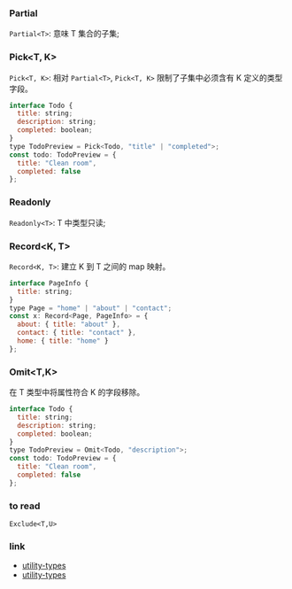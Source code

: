 ### Partial<T>

`Partial<T>`: 意味 T 集合的子集;

### Pick<T, K>

`Pick<T, K>`: 相对 `Partial<T>`, `Pick<T, K>` 限制了子集中必须含有 K 定义的类型字段。

```js
interface Todo {
  title: string;
  description: string;
  completed: boolean;
}
type TodoPreview = Pick<Todo, "title" | "completed">;
const todo: TodoPreview = {
  title: "Clean room",
  completed: false
};
```

### Readonly<T>

`Readonly<T>`: T 中类型只读;

### Record<K, T>

`Record<K, T>`: 建立 K 到 T 之间的 map 映射。

```js
interface PageInfo {
  title: string;
}
type Page = "home" | "about" | "contact";
const x: Record<Page, PageInfo> = {
  about: { title: "about" },
  contact: { title: "contact" },
  home: { title: "home" }
};
```

### Omit<T,K>

在 T 类型中将属性符合 K 的字段移除。

```js
interface Todo {
  title: string;
  description: string;
  completed: boolean;
}
type TodoPreview = Omit<Todo, "description">;
const todo: TodoPreview = {
  title: "Clean room",
  completed: false
};
```

### to read

`Exclude<T,U>`

### link

* [utility-types](https://www.elsewebdevelopment.com/wp-content/uploads/typescript-3.7-utility-types-printable-cheatsheet.pdf)
* [utility-types](https://www.elsewebdevelopment.com/typescript-3-7-utility-types-printable-pdf-cheat-sheet/?utm_source=typescript-weekly.com&utm_campaign=typescript_weekly_116&utm_medium=email)